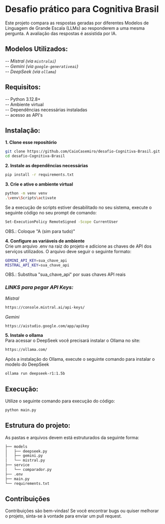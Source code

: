 # Desafio prático para Cognitiva Brasil  

Este projeto compara as respostas geradas por diferentes Modelos de Linguagem de Grande Escala (LLMs) ao responderem a uma mesma pergunta. A avaliação das respostas é assistida por IA.  

## Modelos Utilizados:
-- *Mistral (via `mistralai`)*  
-- *Gemini (via `google-generativeai`)*  
-- *DeepSeek (via `ollama`)*  

## Requisitos:
-- Python 3.12.8+  
-- Ambiente virtual  
-- Dependências necessárias instaladas  
-- acesso as API's  

## Instalação:
**1. Clone esse repositório**  
```bash
git clone https://github.com/CaioCasemiro/desafio-Cognitiva-Brasil.git
cd desafio-Cognitiva-Brasil
```

**2. Instale as dependências necessárias**  
```bash
pip install -r requirements.txt
```

**3. Crie e ative o ambiente virtual**   
```bash
python -m venv venv
.\venv\Scripts\activate
```  
Se a execução de scripts estiver desabilitado no seu sistema, execute o seguinte código no seu prompt de comando:
```bash
Set-ExecutionPolicy RemoteSigned -Scope CurrentUser
```
OBS.: Coloque "A (sim para tudo)"


**4. Configure as variáveis de ambiente**  
Crie um arquivo .env na raiz do projeto e adicione as chaves de API dos serviços utilizados. O arquivo deve seguir o seguinte formato:
```bash
GEMINI_API_KEY=sua_chave_api
MISTRAL_API_KEY=sua_chave_api
```
OBS.: Substitua "sua_chave_api" por suas chaves API reais  

### *LINKS para pegar API Keys:*  
*Mistral*  
```bash
https://console.mistral.ai/api-keys/
```
*Gemini*  
```bash
https://aistudio.google.com/app/apikey
```

**5. Instale o ollama**  
Para acessar o DeepSeek você precisará instalar o Ollama no site:    
```bash
https://ollama.com/
```  
Após a instalação do Ollama, execute o seguinte comando para instalar o modelo do DeepSeek  
```bash
ollama run deepseek-r1:1.5b
```

## Execução:  
Utilize o seguinte comando para execução do código:  
```bash
python main.py
```

## Estrutura do projeto:  
As pastas e arquivos devem está estruturados da seguinte forma:  
```bash
├── models
│   ├── deepseek.py
│   ├── gemini.py
│   └── mistral.py
├── service
│   └── comparador.py
├── .env
├── main.py
└── requirements.txt
```

## Contribuições  
Contribuições são bem-vindas! Se você encontrar bugs ou quiser melhorar o projeto, sinta-se à vontade para enviar um pull request.
